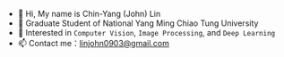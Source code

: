 - 👋 Hi, My name is Chin-Yang (John) Lin
- 🏫 Graduate Student of National Yang Ming Chiao Tung University
- 👀 Interested in `Computer Vision`, `Image Processing`, and `Deep Learning`
- 📫 Contact me：linjohn0903@gmail.com
